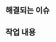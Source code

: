 <!-- Specify an issue this PR tries to resolve. -->
## 해결되는 이슈
<!-- e.g)
resolves #1 
-->

<!-- What you actually did -->
## 작업 내용
<!-- e.g)
- Fix ...
- Add ...
-->

